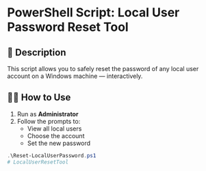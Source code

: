 # PowerShell Script: Local User Password Reset Tool

## 🔐 Description

This script allows you to safely reset the password of any local user account on a Windows machine — interactively.

## 👨‍💻 How to Use

1. Run as **Administrator**
2. Follow the prompts to:
   - View all local users
   - Choose the account
   - Set the new password

```powershell
.\Reset-LocalUserPassword.ps1
#   L o c a l U s e r R e s e t T o o l  
 